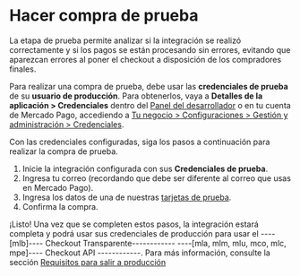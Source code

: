 # Hacer compra de prueba

La etapa de prueba permite analizar si la integración se realizó correctamente y si los pagos se están procesando sin errores, evitando que aparezcan errores al poner el checkout a disposición de los compradores finales.

Para realizar una compra de prueba, debe usar las **credenciales de prueba** de su **usuario de producción**. Para obtenerlos, vaya a **Detalles de la aplicación > Credenciales** dentro del [Panel del desarrollador](/developers/panel/app) o en tu cuenta de Mercado Pago, accediendo a [Tu negocio > Configuraciones > Gestión y administración > Credenciales](https://www.mercadopago[FAKER][URL][DOMAIN]/settings/account/credentials).

Con las credenciales configuradas, siga los pasos a continuación para realizar la compra de prueba.

1. Inicie la integración configurada con sus **Credenciales de prueba**.
2. Ingresa tu correo (recordando que debe ser diferente al correo que usas en Mercado Pago).
4. Ingresa los datos de una de nuestras [tarjetas de prueba](/developers/es/docs/checkout-api/additional-content/your-integrations/test/cards).
3. Confirma la compra.

¡Listo! Una vez que se completen estos pasos, la integración estará completa y podrá usar sus credenciales de producción para usar el ----[mlb]---- Checkout Transparente------------ ----[mla, mlm, mlu, mco, mlc, mpe]---- Checkout API ------------. Para más información, consulte la sección [Requisitos para salir a producción](/developers/es/docs/checkout-api/integration-test/go-to-production-requirements)
